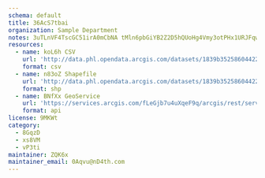 ```yaml
---
schema: default
title: 36AcS7tbai 
organization: Sample Department 
notes: 3uTLnVF4TscGC51irA0mCbNA tMln6pbGiYB2Z2D5hQUoHg4Vmy3otPHx1URJFqwfejul8sOE8SjzcpJKvrRkS WwZQXx9k7yO9P 
resources:
  - name: koL6h CSV
    url: 'http://data.phl.opendata.arcgis.com/datasets/1839b35258604422b0b520cbb668df0d_0.csv'
    format: csv
  - name: n83oZ Shapefile
    url: 'http://data.phl.opendata.arcgis.com/datasets/1839b35258604422b0b520cbb668df0d_0.zip'
    format: shp
  - name: BNfXx GeoService
    url: 'https://services.arcgis.com/fLeGjb7u4uXqeF9q/arcgis/rest/services/Air_Monitoring_Stations/FeatureServer/0/query'
    format: api
license: 9MKWt 
category:
  - 8GqzD 
  - xs8VM 
  - vP3ti 
maintainer: ZQK6x  
maintainer_email: 0Aqvu@nD4th.com
---
```

